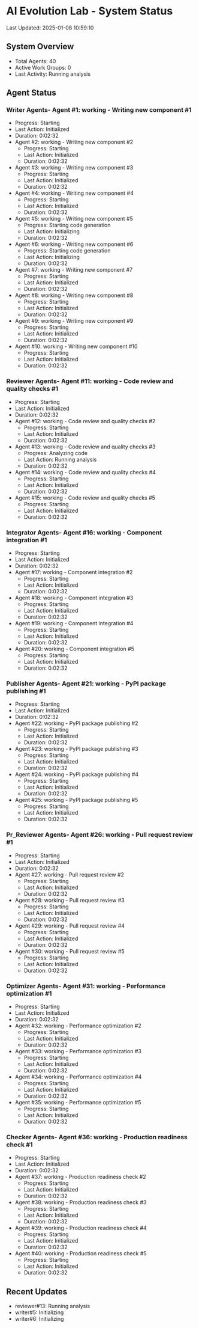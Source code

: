 # AI Evolution Lab - System Status
Last Updated: 2025-01-08 10:59:10

## System Overview
- Total Agents: 40
- Active Work Groups: 0
- Last Activity: Running analysis

## Agent Status

### Writer Agents- Agent #1: working - Writing new component #1
  - Progress: Starting
  - Last Action: Initialized
  - Duration: 0:02:32
- Agent #2: working - Writing new component #2
  - Progress: Starting
  - Last Action: Initialized
  - Duration: 0:02:32
- Agent #3: working - Writing new component #3
  - Progress: Starting
  - Last Action: Initialized
  - Duration: 0:02:32
- Agent #4: working - Writing new component #4
  - Progress: Starting
  - Last Action: Initialized
  - Duration: 0:02:32
- Agent #5: working - Writing new component #5
  - Progress: Starting code generation
  - Last Action: Initializing
  - Duration: 0:02:32
- Agent #6: working - Writing new component #6
  - Progress: Starting code generation
  - Last Action: Initializing
  - Duration: 0:02:32
- Agent #7: working - Writing new component #7
  - Progress: Starting
  - Last Action: Initialized
  - Duration: 0:02:32
- Agent #8: working - Writing new component #8
  - Progress: Starting
  - Last Action: Initialized
  - Duration: 0:02:32
- Agent #9: working - Writing new component #9
  - Progress: Starting
  - Last Action: Initialized
  - Duration: 0:02:32
- Agent #10: working - Writing new component #10
  - Progress: Starting
  - Last Action: Initialized
  - Duration: 0:02:32

### Reviewer Agents- Agent #11: working - Code review and quality checks #1
  - Progress: Starting
  - Last Action: Initialized
  - Duration: 0:02:32
- Agent #12: working - Code review and quality checks #2
  - Progress: Starting
  - Last Action: Initialized
  - Duration: 0:02:32
- Agent #13: working - Code review and quality checks #3
  - Progress: Analyzing code
  - Last Action: Running analysis
  - Duration: 0:02:32
- Agent #14: working - Code review and quality checks #4
  - Progress: Starting
  - Last Action: Initialized
  - Duration: 0:02:32
- Agent #15: working - Code review and quality checks #5
  - Progress: Starting
  - Last Action: Initialized
  - Duration: 0:02:32

### Integrator Agents- Agent #16: working - Component integration #1
  - Progress: Starting
  - Last Action: Initialized
  - Duration: 0:02:32
- Agent #17: working - Component integration #2
  - Progress: Starting
  - Last Action: Initialized
  - Duration: 0:02:32
- Agent #18: working - Component integration #3
  - Progress: Starting
  - Last Action: Initialized
  - Duration: 0:02:32
- Agent #19: working - Component integration #4
  - Progress: Starting
  - Last Action: Initialized
  - Duration: 0:02:32
- Agent #20: working - Component integration #5
  - Progress: Starting
  - Last Action: Initialized
  - Duration: 0:02:32

### Publisher Agents- Agent #21: working - PyPI package publishing #1
  - Progress: Starting
  - Last Action: Initialized
  - Duration: 0:02:32
- Agent #22: working - PyPI package publishing #2
  - Progress: Starting
  - Last Action: Initialized
  - Duration: 0:02:32
- Agent #23: working - PyPI package publishing #3
  - Progress: Starting
  - Last Action: Initialized
  - Duration: 0:02:32
- Agent #24: working - PyPI package publishing #4
  - Progress: Starting
  - Last Action: Initialized
  - Duration: 0:02:32
- Agent #25: working - PyPI package publishing #5
  - Progress: Starting
  - Last Action: Initialized
  - Duration: 0:02:32

### Pr_Reviewer Agents- Agent #26: working - Pull request review #1
  - Progress: Starting
  - Last Action: Initialized
  - Duration: 0:02:32
- Agent #27: working - Pull request review #2
  - Progress: Starting
  - Last Action: Initialized
  - Duration: 0:02:32
- Agent #28: working - Pull request review #3
  - Progress: Starting
  - Last Action: Initialized
  - Duration: 0:02:32
- Agent #29: working - Pull request review #4
  - Progress: Starting
  - Last Action: Initialized
  - Duration: 0:02:32
- Agent #30: working - Pull request review #5
  - Progress: Starting
  - Last Action: Initialized
  - Duration: 0:02:32

### Optimizer Agents- Agent #31: working - Performance optimization #1
  - Progress: Starting
  - Last Action: Initialized
  - Duration: 0:02:32
- Agent #32: working - Performance optimization #2
  - Progress: Starting
  - Last Action: Initialized
  - Duration: 0:02:32
- Agent #33: working - Performance optimization #3
  - Progress: Starting
  - Last Action: Initialized
  - Duration: 0:02:32
- Agent #34: working - Performance optimization #4
  - Progress: Starting
  - Last Action: Initialized
  - Duration: 0:02:32
- Agent #35: working - Performance optimization #5
  - Progress: Starting
  - Last Action: Initialized
  - Duration: 0:02:32

### Checker Agents- Agent #36: working - Production readiness check #1
  - Progress: Starting
  - Last Action: Initialized
  - Duration: 0:02:32
- Agent #37: working - Production readiness check #2
  - Progress: Starting
  - Last Action: Initialized
  - Duration: 0:02:32
- Agent #38: working - Production readiness check #3
  - Progress: Starting
  - Last Action: Initialized
  - Duration: 0:02:32
- Agent #39: working - Production readiness check #4
  - Progress: Starting
  - Last Action: Initialized
  - Duration: 0:02:32
- Agent #40: working - Production readiness check #5
  - Progress: Starting
  - Last Action: Initialized
  - Duration: 0:02:32


## Recent Updates
- reviewer#13: Running analysis
- writer#5: Initializing
- writer#6: Initializing

